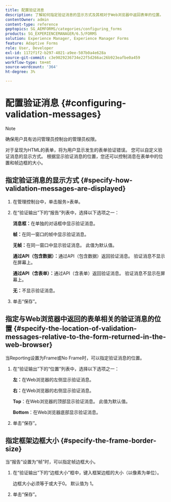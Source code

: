 ```yaml
---
title: 配置验证消息
description: 了解如何指定验证消息的显示方式及其相对于Web浏览器中返回表单的位置。
contentOwner: admin
content-type: reference
geptopics: SG_AEMFORMS/categories/configuring_forms
products: SG_EXPERIENCEMANAGER/6.5/FORMS
solution: Experience Manager, Experience Manager Forms
feature: Adaptive Forms
role: User, Developer
exl-id: 1172f1f2-b297-4021-a9ee-507b0a4e628a
source-git-commit: c3e9029236734e22f5d266ac26b923eafbe0a459
workflow-type: tm+mt
source-wordcount: '364'
ht-degree: 3%

---
```


# 配置验证消息 {#configuring-validation-messages}

>[!NOTE]
> 
> 确保用户具有访问管理员控制台的管理员权限。

对于呈现为HTML的表单，将为用户显示发生的表单验证错误。 您可以自定义验证消息的显示方式。 根据显示验证消息的位置，您还可以控制消息在表单中的位置和帧边框的大小。

## 指定验证消息的显示方式 {#specify-how-validation-messages-are-displayed}

1. 在管理控制台中，单击服务>表单。
1. 在“验证输出”下的“报告”列表中，选择以下选项之一：

   **消息框：**&#x200B;在单独的对话框中显示验证消息。

   **帧：**&#x200B;在同一窗口的帧中显示验证消息。

   **无帧：**&#x200B;在同一窗口中显示验证消息。 此值为默认值。

   **通过API（包含数据）：**&#x200B;通过API（包含数据）返回验证消息。 验证消息不显示在屏幕上。

   **通过API（含表单）：**&#x200B;通过API（含表单）返回验证消息。 验证消息不显示在屏幕上。

   **无：**&#x200B;不显示验证消息。

1. 单击“保存”。

## 指定与Web浏览器中返回的表单相关的验证消息的位置 {#specify-the-location-of-validation-messages-relative-to-the-form-returned-in-the-web-browser}

当Reporting设置为Frame或No Frame时，可以指定验证消息的位置。

1. 在“验证输出”下的“位置”列表中，选择以下选项之一：

   **左：**&#x200B;在Web浏览器的左侧显示验证消息。

   **右：**&#x200B;在Web浏览器的右侧显示验证消息。

   **Top**：在Web浏览器的顶部显示验证消息。 此值为默认值。

   **Bottom**：在Web浏览器底部显示验证消息。

1. 单击“保存”。

## 指定框架边框大小 {#specify-the-frame-border-size}

当“报告”设置为“帧”时，可以指定帧边框大小。

1. 在“验证输出”下的“边框大小”框中，键入框架边框的大小（以像素为单位）。

   边框大小必须等于或大于0。 默认值为 1。

1. 单击“保存”。
